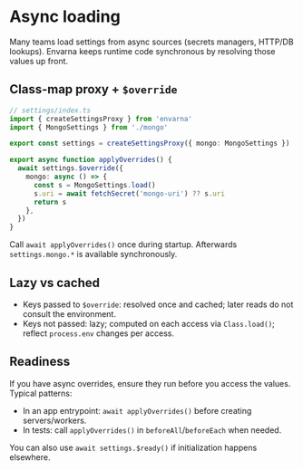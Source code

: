# Async loading

Many teams load settings from async sources (secrets managers, HTTP/DB lookups). Envarna keeps runtime code synchronous by resolving those values up front.

## Class-map proxy + `$override`

```ts
// settings/index.ts
import { createSettingsProxy } from 'envarna'
import { MongoSettings } from './mongo'

export const settings = createSettingsProxy({ mongo: MongoSettings })

export async function applyOverrides() {
  await settings.$override({
    mongo: async () => {
      const s = MongoSettings.load()
      s.uri = await fetchSecret('mongo-uri') ?? s.uri
      return s
    },
  })
}
```

Call `await applyOverrides()` once during startup. Afterwards `settings.mongo.*` is available synchronously.

## Lazy vs cached

- Keys passed to `$override`: resolved once and cached; later reads do not consult the environment.
- Keys not passed: lazy; computed on each access via `Class.load()`; reflect `process.env` changes per access.

## Readiness

If you have async overrides, ensure they run before you access the values. Typical patterns:

- In an app entrypoint: `await applyOverrides()` before creating servers/workers.
- In tests: call `applyOverrides()` in `beforeAll`/`beforeEach` when needed.

You can also use `await settings.$ready()` if initialization happens elsewhere.

